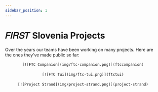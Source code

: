 ```yaml
---
sidebar_position: 1
---
```


# 𝐹𝐼𝑅𝑆𝑇 Slovenia Projects
Over the years our teams have been working on many projects. Here are the ones they've made public so far:

<div align="center">

    [![FTC Companion](img/ftc-companion.png)](ftccompanion)

    [![FTC Tui](img/ftc-tui.png)](ftctui)

    [![Project Strand](img/project-strand.png)](project-strand)

</div>
